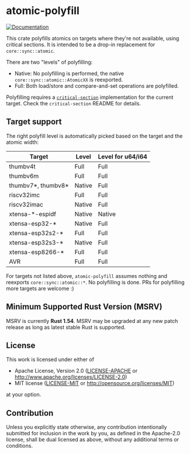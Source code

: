 # atomic-polyfill

[![Documentation](https://docs.rs/atomic-polyfill/badge.svg)](https://docs.rs/atomic-polyfill)

This crate polyfills atomics on targets where they're not available, using critical sections. It is intended to be a drop-in replacement for `core::sync::atomic`.

There are two "levels" of polyfilling:
- Native: No polyfilling is performed, the native `core::sync::atomic::AtomicXX` is reexported.
- Full: Both load/store and compare-and-set operations are polyfilled.

Polyfilling requires a [`critical-section`](https://github.com/rust-embedded/critical-section) implementation for the current target. Check the `critical-section` README for details.

## Target support

The right polyfill level is automatically picked based on the target and the atomic width:

| Target             | Level            | Level for u64/i64 |
|--------------------|------------------|-------------------|
| thumbv4t           | Full             | Full              |
| thumbv6m           | Full             | Full              |
| thumbv7*, thumbv8* | Native           | Full              |
| riscv32imc         | Full             | Full              |
| riscv32imac        | Native           | Full              |
| xtensa-*-espidf    | Native           | Native            |
| xtensa-esp32-*     | Native           | Full              |
| xtensa-esp32s2-*   | Full             | Full              |
| xtensa-esp32s3-*   | Native           | Full              |
| xtensa-esp8266-*   | Full             | Full              |
| AVR                | Full             | Full              |

For targets not listed above, `atomic-polyfill` assumes nothing and reexports `core::sync::atomic::*`. No polyfilling is done. PRs for polyfilling more targets are welcome :)

## Minimum Supported Rust Version (MSRV)

MSRV is currently **Rust 1.54**. MSRV may be upgraded at any new patch release as long
as latest stable Rust is supported.

## License

This work is licensed under either of

- Apache License, Version 2.0 ([LICENSE-APACHE](LICENSE-APACHE) or
  http://www.apache.org/licenses/LICENSE-2.0)
- MIT license ([LICENSE-MIT](LICENSE-MIT) or http://opensource.org/licenses/MIT)

at your option.

## Contribution

Unless you explicitly state otherwise, any contribution intentionally submitted
for inclusion in the work by you, as defined in the Apache-2.0 license, shall be
dual licensed as above, without any additional terms or conditions.
